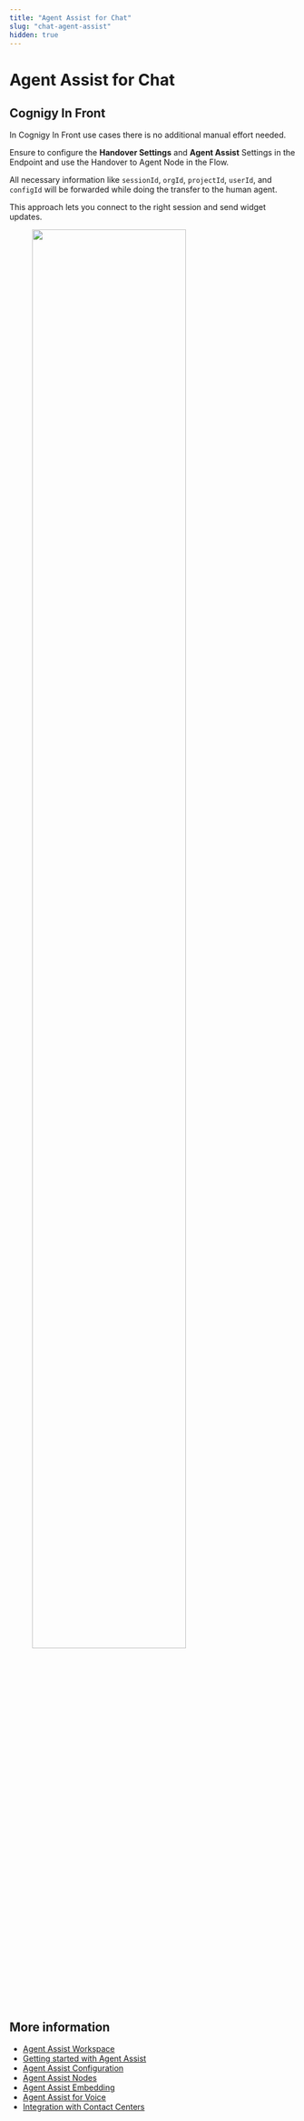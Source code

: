 ```yaml
---
title: "Agent Assist for Chat"
slug: "chat-agent-assist"
hidden: true
---
```


# Agent Assist for Chat 

## Cognigy In Front

In Cognigy In Front use cases there is no additional manual effort needed.

Ensure to configure the **Handover Settings** and **Agent Assist** Settings in the Endpoint and use the Handover to Agent Node in the Flow.

All necessary information like `sessionId`, `orgId`, `projectId`, `userId`, and `configId` will be forwarded while doing the transfer to the human agent. 

This approach lets you connect to the right session and send widget updates.

<figure>
  <img class="image-center" src="{{config.site_url}}agent-assist/images/chat.png" width="80%" />
</figure>

## More information

- [Agent Assist Workspace](overview.md)
- [Getting started with Agent Assist](getting-started.md)
- [Agent Assist Configuration](configuration.md)
- [Agent Assist Nodes](../ai/flow-nodes/agent-assist/overview.md)
- [Agent Assist Embedding](embedding.md)
- [Agent Assist for Voice](../agent-assist/voice-agent-assist/voice-overview.md)
- [Integration with Contact Centers](contact-center-integration.md)